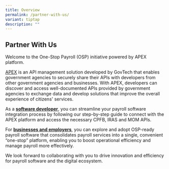 ```yaml
---
title: Overview
permalink: /partner-with-us/
variant: tiptap
description: ""
---
```

<h2>Partner With Us</h2>
<p>Welcome to the One-Stop Payroll (OSP) initiative powered by APEX platform.</p>
<p><a href="https://www.developer.tech.gov.sg/products/categories/data-and-apis/apex-cloud/overview.html" rel="noopener noreferrer nofollow" target="_blank">APEX</a> is
an API management solution developed by GovTech that enables government
agencies to securely share their APIs with developers from other government
agencies and businesses. With APEX, developers can discover and access
well-documented APIs provided by government agencies to exchange data and
develop solutions that improve the overall experience of citizens' services.</p>
<p>As a <strong><a href="https://onestoppayroll.gov.sg/partner-with-us/software-developer/" rel="noopener noreferrer nofollow" target="_blank">software developer</a></strong>,
you can streamline your payroll software integration process by following
our step-by-step guide to connect with the APEX platform and access the
necessary CPFB, IRAS and MOM APIs.</p>
<p>For <strong><a href="https://onestoppayroll.gov.sg/partner-with-us/business-employer/" rel="noopener noreferrer nofollow" target="_blank">businesses and employers</a></strong>,
you can explore and adopt OSP-ready payroll software that consolidates
payroll services into a single, convenient “one-stop” platform, enabling
you to boost operational efficiency and manage payroll more effectively.</p>
<p>We look forward to collaborating with you to drive innovation and efficiency
for payroll software and the digital ecosystem.</p>